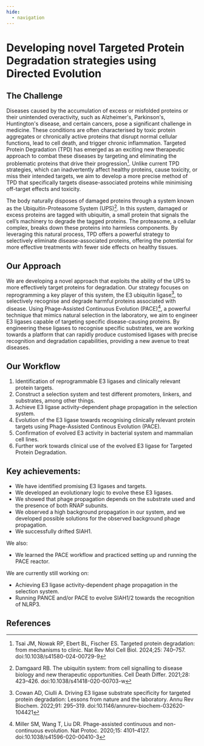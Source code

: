 ```yaml
---
hide:
  - navigation
---
```



# Developing novel Targeted Protein Degradation strategies using Directed Evolution

## The Challenge

Diseases caused by the accumulation of excess or misfolded proteins or their unintended overactivity, such as Alzheimer's, Parkinson's, Huntington's disease, and certain cancers, pose a significant challenge in medicine. These conditions are often characterised by toxic protein aggregates or chronically active proteins that disrupt normal cellular functions, lead to cell death, and trigger chronic inflammation. Targeted Protein Degradation (TPD) has emerged as an exciting new therapeutic approach to combat these diseases by targeting and eliminating the problematic proteins that drive their progression[^ubi_first]. Unlike current TPD strategies, which can inadvertently affect healthy proteins, cause toxicity, or miss their intended targets, we aim to develop a more precise method of TPD that specifically targets disease-associated proteins while minimising off-target effects and toxicity. 

The body naturally disposes of damaged proteins through a system known as the Ubiquitin-Proteasome System (UPS)[^ubi_fourth]. In this system, damaged or excess proteins are tagged with ubiquitin, a small protein that signals the cell’s machinery to degrade the tagged proteins. The proteasome, a cellular complex, breaks down these proteins into harmless components. By leveraging this natural process, TPD offers a powerful strategy to selectively eliminate disease-associated proteins, offering the potential for more effective treatments with fewer side effects on healthy tissues.

## Our Approach

We are developing a novel approach that exploits the ability of the UPS to more effectively target proteins for degradation. Our strategy focuses on reprogramming a key player of this system, the E3 ubiquitin ligase[^ubi_second], to selectively recognise and degrade harmful proteins associated with disease. Using Phage-Assisted Continuous Evolution (PACE)[^pace_review], a powerful technique that mimics natural selection in the laboratory, we aim to engineer E3 ligases capable of targeting specific disease-causing proteins. By engineering these ligases to recognise specific substrates, we are working towards a platform that can rapidly produce customised ligases with precise recognition and degradation capabilities, providing a new avenue to treat diseases. 

## Our Workflow
1. Identification of reprogrammable E3 ligases and clinically relevant protein targets.
2. Construct a selection system and test different promoters, linkers, and substrates, among other things.
3. Achieve E3 ligase activity-dependent phage propagation in the selection system.
4. Evolution of the E3 ligase towards recognising clinically relevant protein targets using Phage-Assisted Continous Evolution (PACE).
5. Confirmation of evolved E3 activity in bacterial system and mammalian cell lines.
6. Further work towards clinical use of the evolved E3 ligase for Targeted Protein Degradation.

## Key achievements:
- We have identified promising E3 ligases and targets.
- We developed an evolutionary logic to evolve these E3 ligases. 
- We showed that phage propagation depends on the substrate used and the presence of both RNAP subunits.
- We observed a high background propagation in our system, and we developed possible solutions for the observed background phage propagation.
- We successfully drifted SIAH1. 


We also: 
- We learned the PACE workflow and practiced setting up and running the PACE reactor. 


We are currently still working on: 
- Achieving E3 ligase activity-dependent phage propagation in the selection system.
- Running PANCE and/or PACE to evolve SIAH1/2 towards the recognition of NLRP3. 

## References
[^ubi_first]:Tsai JM, Nowak RP, Ebert BL, Fischer ES. Targeted protein degradation: from mechanisms to clinic. Nat Rev Mol Cell Biol. 2024;25: 740–757. doi:10.1038/s41580-024-00729-9
[^ubi_fourth]:Damgaard RB. The ubiquitin system: from cell signalling to disease biology and new therapeutic opportunities. Cell Death Differ. 2021;28: 423–426. doi:10.1038/s41418-020-00703-w
[^ubi_second]:Cowan AD, Ciulli A. Driving E3 ligase substrate specificity for targeted protein degradation: Lessons from nature and the laboratory. Annu Rev Biochem. 2022;91: 295–319. doi:10.1146/annurev-biochem-032620-104421
[^pace_review]:Miller SM, Wang T, Liu DR. Phage-assisted continuous and non-continuous evolution. Nat Protoc. 2020;15: 4101–4127. doi:10.1038/s41596-020-00410-3
